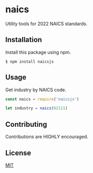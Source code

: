 # naics
Utility tools for 2022 NAICS standards.

## Installation
Install this package using npm.
```
$ npm install naicsjs
```

## Usage
Get industry by NAICS code.
```javascript
const naics = require('naicsjs')

let industry = naics(62111)
```

## Contributing
Contributions are HIGHLY encouraged.

## License
[MIT](https://choosealicense.com/licenses/mit/)